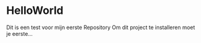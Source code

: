 # HelloWorld
Dit is een test voor mijn eerste Repository
Om dit project te installeren moet je eerste...
